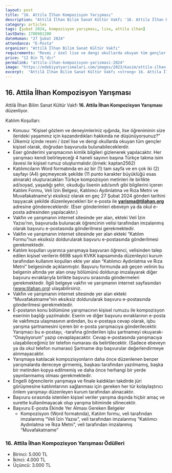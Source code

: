 ```yaml
---
layout: post
title: "16. Attila İlhan Kompozisyon Yarışması"
description: "Attilâ İlhan Bilim Sanat Kültür Vakfı '16. Attila İlhan Kompozisyon Yarışması' düzenliyor."
category: articles
tags: [şubat 2024, kompozisyon yarışması, lise, attila ilhan]
lastDate: 1708981200
dateHuman: "27 Şubat 2024"
attendance: "E-Posta"
organizer: "Attilâ İlhan Bilim Sanat Kültür Vakfı"
requirements: "Resmi / özel lise ve dengi okullarda okuyan tüm gençler katılabilir."
price: "12 Bin TL'dir"
permalink: "attila-ilhan-kompozisyon-yarismasi-2024"
image: "https://edebiyatyarismalari.com/images/2023/kasim/attila-ilhan-kompozisyon-yarismasi-2024.jpg"
excerpt:  "Attilâ İlhan Bilim Sanat Kültür Vakfı <strong> 16. Attila İlhan Kompozisyon Yarışması </strong> düzenliyor."
---
```


## 16. Attila İlhan Kompozisyon Yarışması
Attilâ İlhan Bilim Sanat Kültür Vakfı **16. Attila İlhan Kompozisyon Yarışması** düzenliyor.  

Katılım Koşulları:
- Konusu: “Kişisel gözlem ve deneyimleriniz ışığında, lise öğreniminin size ilerideki yaşamınız için kazandırdıkları hakkında ne düşünüyorsunuz?”
- Ülkemiz içinde resmi / özel lise ve dengi okullarda okuyan tüm gençler kişisel olarak, doğrudan başvuruda bulunabileceklerdir.
- Eser gönderimi yarışmacının kimlik bilgileri gizlenerek yapılacaktır. Her yarışmacı kendi belirleyeceği 4 haneli sayının başına Türkçe takma isim ilavesi ile kişisel rumuz oluşturmalıdır.(örnek: kaptan2562)
- Katılımcıların Word formatında en az bir (1) tam sayfa ve en çok iki (2) sayfayı (A4) geçmeyecek şekilde (11 punto karakter büyüklüğü esas alınarak) oluşturacakları Türkçe kompozisyon metinleri ile birlikte ad/soyad, yaşadığı şehir, okuduğu lisenin adı/sınıfı gibi bilgilerini içeren Katılım Formu, Veli İzin Belgesi, Katılımcı Aydınlatma ve Rıza Metni ve Muvafakatname’yi eksiksiz olarak en geç 27 Şubat 2024 gönderi tarihini taşıyacak şekilde düzenleyecekleri bir e-posta ile **yarisma@tilahan.org** adresine göndereceklerdir. (Eser gönderimleri ebeveyn ya da okul e-posta adresinden yapılacaktır.)
- Vakfın ve yarışmanın internet sitesinde yer alan, ekteki Veli İzin Yazısı’nın, başvuruda bulunacak öğrencinin velisi tarafından imzalanmış olarak başvuru e-postasında gönderilmesi gerekmektedir.
- Vakfın ve yarışmanın internet sitesinde yer alan ekteki “Katılım Formu”nun eksiksiz doldurularak başvuru e-postasında gönderilmesi gerekmektedir.
- Katılım koşulları uyarınca yarışmaya başvuran öğrenci, velisinden talep edilen kişisel verilerin 6698 sayılı KVKK kapsamında düzenleyici kurum tarafından kullanım koşulları ekte yer alan “Katılımcı Aydınlatma ve Rıza Metni” belgesinde açıklanmıştır. Başvuru formunda adı geçen velinin bu belgenin altında yer alan onay bölümünü doldurup imzalayarak diğer başvuru evraklarıyla birlikte başvuru sırasında göndermeleri gerekmektedir. İlgili belgeye vakfın ve yarışmanın internet sayfasından (www.tilahan.org) ulaşabilirsiniz.
- Vakfın ve yarışmanın internet sitesinde yer alan ekteki “Muvafakatname”nin eksiksiz doldurularak başvuru e-postasında gönderilmesi gerekmektedir.
- E-postanın konu bölümüne yarışmacının kişisel rumuzu ile kompozisyon eserinin başlığı yazılmalıdır. Eserin ve diğer başvuru evraklarının e-posta ile vakfımıza ulaşmasının ardından, bu e-postaya cevap olarak, işbu yarışma şartnamesini içeren bir e-posta yarışmacıya gönderilecektir. Yarışmacı bu e-postayı, -tarafına gönderilen işbu şartnameyi okuyarak- “Onaylıyorum” yazıp cevaplayacaktır. Cevap e-postasında yarışmacıya ulaşabileceğimiz bir telefon numarası da belirtilecektir. (Sadece ebeveyn ya da okul telefon numarası) Şartname dışı başvurular değerlendirmeye alınmayacaktır.
- Yarışmaya katılacak kompozisyonların daha önce düzenlenen benzer yarışmalarda dereceye girmemiş, başkası tarafından yazılmamış, başka bir metinden kopya edilmemiş ve daha önce herhangi bir yerde yayınlanmamış olması gerekmektedir.
- Engelli öğrencilerin yarışmaya ve finale kaldıkları takdirde jüri görüşmesine katılımlarının sağlanması için gereken her tür kolaylaştırıcı önlem yarışmayı düzenleyen kurum tarafından alınacaktır.
- Başvuru sırasında istenilen kişisel veriler yarışma dışında hiçbir amaç ve surette kullanılmayacak olup yarışma bitiminde silinecektir.
- Başvuru E-posta Ekinde Yer Alması Gereken Belgeler
    - Kompozisyon (Word formatında), Katılım formu, veli tarafından imzalanmış “Veli İzin Yazısı”, veli tarafından imzalanmış “Katılımcı Aydınlatma ve Rıza Metni”, veli tarafından imzalanmış “Muvafakatname”


### 16. Attila İlhan Kompozisyon Yarışması Ödülleri
- Birinci: 5.000 TL 
- İkinci: 4.000 TL
- Üçüncü: 3.000 TL